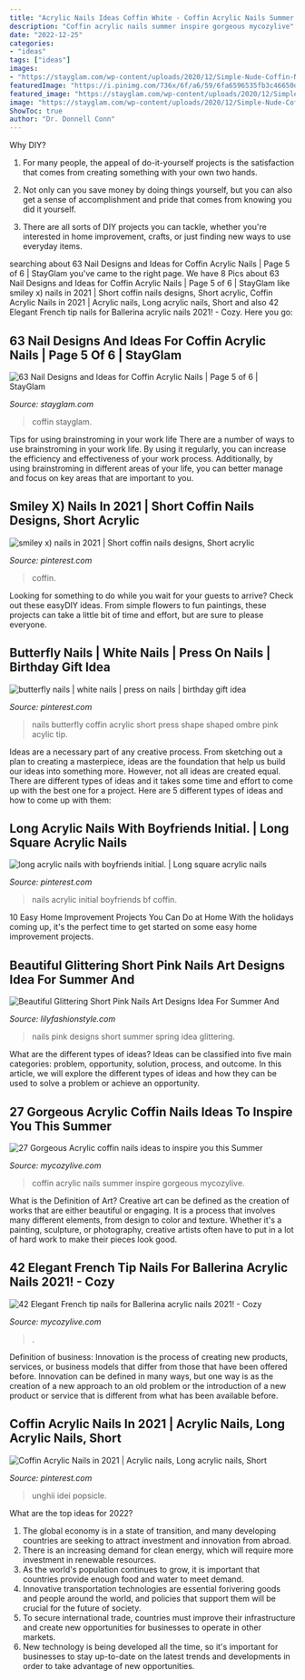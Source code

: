 ```yaml
---
title: "Acrylic Nails Ideas Coffin White - Coffin Acrylic Nails Summer Inspire Gorgeous Mycozylive"
description: "Coffin acrylic nails summer inspire gorgeous mycozylive"
date: "2022-12-25"
categories:
- "ideas"
tags: ["ideas"]
images:
- "https://stayglam.com/wp-content/uploads/2020/12/Simple-Nude-Coffin-Nails.jpg"
featuredImage: "https://i.pinimg.com/736x/6f/a6/59/6fa6596535fb3c46650d6984c6939099.jpg"
featured_image: "https://stayglam.com/wp-content/uploads/2020/12/Simple-Nude-Coffin-Nails.jpg"
image: "https://stayglam.com/wp-content/uploads/2020/12/Simple-Nude-Coffin-Nails.jpg"
ShowToc: true
author: "Dr. Donnell Conn"
---
```



Why DIY?
1. For many people, the appeal of do-it-yourself projects is the satisfaction that comes from creating something with your own two hands.
2. Not only can you save money by doing things yourself, but you can also get a sense of accomplishment and pride that comes from knowing you did it yourself.

3. There are all sorts of DIY projects you can tackle, whether you're interested in home improvement, crafts, or just finding new ways to use everyday items.

	

		
searching about 63 Nail Designs and Ideas for Coffin Acrylic Nails | Page 5 of 6 | StayGlam you've came to the right page. We have 8 Pics about 63 Nail Designs and Ideas for Coffin Acrylic Nails | Page 5 of 6 | StayGlam like smiley x) nails in 2021 | Short coffin nails designs, Short acrylic, Coffin Acrylic Nails in 2021 | Acrylic nails, Long acrylic nails, Short and also 42 Elegant French tip nails for Ballerina acrylic nails 2021! - Cozy. Here you go:
		
    
## 63 Nail Designs And Ideas For Coffin Acrylic Nails | Page 5 Of 6 | StayGlam

<img loading=lazy src="https://stayglam.com/wp-content/uploads/2020/12/Simple-Nude-Coffin-Nails.jpg" onerror="this.onerror=null;this.src='https://tse1.mm.bing.net/th?id=OIP.eCooKAj1FkR2ljx3kfGkBgHaLH&amp;pid=15.1';" alt="63 Nail Designs and Ideas for Coffin Acrylic Nails | Page 5 of 6 | StayGlam">

_Source: stayglam.com_

>coffin stayglam. 

	

Tips for using brainstroming in your work life
There are a number of ways to use brainstroming in your work life. By using it regularly, you can increase the efficiency and effectiveness of your work process. Additionally, by using brainstroming in different areas of your life, you can better manage and focus on key areas that are important to you.

    
## Smiley X) Nails In 2021 | Short Coffin Nails Designs, Short Acrylic

<img loading=lazy src="https://i.pinimg.com/736x/d9/b2/76/d9b276d55f693125c432b5138fb92c75.jpg" onerror="this.onerror=null;this.src='https://tse1.mm.bing.net/th?id=OIP.Jsl8nFX_eGmOuoZHLpFsHAHaJ3&amp;pid=15.1';" alt="smiley x) nails in 2021 | Short coffin nails designs, Short acrylic">

_Source: pinterest.com_

>coffin. 

	

Looking for something to do while you wait for your guests to arrive? Check out these easyDIY ideas. From simple flowers to fun paintings, these projects can take a little bit of time and effort, but are sure to please everyone.

    
## Butterfly Nails | White Nails | Press On Nails | Birthday Gift Idea

<img loading=lazy src="https://i.pinimg.com/736x/6f/a6/59/6fa6596535fb3c46650d6984c6939099.jpg" onerror="this.onerror=null;this.src='https://tse3.mm.bing.net/th?id=OIP.pJRlPEp47fPcwdVBO4HZ6wHaJ3&amp;pid=15.1';" alt="butterfly nails | white nails | press on nails | birthday gift idea">

_Source: pinterest.com_

>nails butterfly coffin acrylic short press shape shaped ombre pink acylic tip. 

	

Ideas are a necessary part of any creative process. From sketching out a plan to creating a masterpiece, ideas are the foundation that help us build our ideas into something more. However, not all ideas are created equal. There are different types of ideas and it takes some time and effort to come up with the best one for a project. Here are 5 different types of ideas and how to come up with them: 

    
## Long Acrylic Nails With Boyfriends Initial. | Long Square Acrylic Nails

<img loading=lazy src="https://i.pinimg.com/736x/86/bf/30/86bf3043c5ff4baae1315b6199a4a401.jpg" onerror="this.onerror=null;this.src='https://tse4.mm.bing.net/th?id=OIP.gCB6NrSxg0YekiqxepJzzQHaOs&amp;pid=15.1';" alt="long acrylic nails with boyfriends initial. | Long square acrylic nails">

_Source: pinterest.com_

>nails acrylic initial boyfriends bf coffin. 

	

10 Easy Home Improvement Projects You Can Do at Home
With the holidays coming up, it's the perfect time to get started on some easy home improvement projects.

    
## Beautiful Glittering Short Pink Nails Art Designs Idea For Summer And

<img loading=lazy src="https://lilyfashionstyle.com/wp-content/uploads/2020/04/15-17.jpg" onerror="this.onerror=null;this.src='https://tse4.mm.bing.net/th?id=OIP.4uUrzOVoTBnVJD1FJgIHWgHaJ5&amp;pid=15.1';" alt="Beautiful Glittering Short Pink Nails Art Designs Idea For Summer And">

_Source: lilyfashionstyle.com_

>nails pink designs short summer spring idea glittering. 

	

What are the different types of ideas?
Ideas can be classified into five main categories: problem, opportunity, solution, process, and outcome. In this article, we will explore the different types of ideas and how they can be used to solve a problem or achieve an opportunity.

    
## 27 Gorgeous Acrylic Coffin Nails Ideas To Inspire You This Summer

<img loading=lazy src="https://mycozylive.com/wp-content/uploads/2020/06/16-5.jpg" onerror="this.onerror=null;this.src='https://tse1.mm.bing.net/th?id=OIP.5SFhewx4mGxozn0bI0cZkQHaKO&amp;pid=15.1';" alt="27 Gorgeous Acrylic coffin nails ideas to inspire you this Summer">

_Source: mycozylive.com_

>coffin acrylic nails summer inspire gorgeous mycozylive. 

	

What is the Definition of Art?
Creative art can be defined as the creation of works that are either beautiful or engaging. It is a process that involves many different elements, from design to color and texture. Whether it's a painting, sculpture, or photography, creative artists often have to put in a lot of hard work to make their pieces look good.

    
## 42 Elegant French Tip Nails For Ballerina Acrylic Nails 2021! - Cozy

<img loading=lazy src="https://mycozylive.com/wp-content/uploads/2021/03/39.png" onerror="this.onerror=null;this.src='https://tse2.mm.bing.net/th?id=OIP.LjeVZim8wBzmBVNgq-Li-QHaKY&amp;pid=15.1';" alt="42 Elegant French tip nails for Ballerina acrylic nails 2021! - Cozy">

_Source: mycozylive.com_

>. 

	

Definition of business:
Innovation is the process of creating new products, services, or business models that differ from those that have been offered before. Innovation can be defined in many ways, but one way is as the creation of a new approach to an old problem or the introduction of a new product or service that is different from what has been available before.

    
## Coffin Acrylic Nails In 2021 | Acrylic Nails, Long Acrylic Nails, Short

<img loading=lazy src="https://i.pinimg.com/736x/90/e2/f0/90e2f0115a2fdaee886777b452e092d3.jpg" onerror="this.onerror=null;this.src='https://tse4.mm.bing.net/th?id=OIP.QWd7hub9ndALrqxZ2YNIFgAAAA&amp;pid=15.1';" alt="Coffin Acrylic Nails in 2021 | Acrylic nails, Long acrylic nails, Short">

_Source: pinterest.com_

>unghii idei popsicle. 

	

What are the top ideas for 2022?
1. The global economy is in a state of transition, and many developing countries are seeking to attract investment and innovation from abroad.
2. There is an increasing demand for clean energy, which will require more investment in renewable resources.
3. As the world's population continues to grow, it is important that countries provide enough food and water to meet demand.
4. Innovative transportation technologies are essential forivering goods and people around the world, and policies that support them will be crucial for the future of society.
5. To secure international trade, countries must improve their infrastructure and create new opportunities for businesses to operate in other markets.
6. New technology is being developed all the time, so it's important for businesses to stay up-to-date on the latest trends and developments in order to take advantage of new opportunities.

